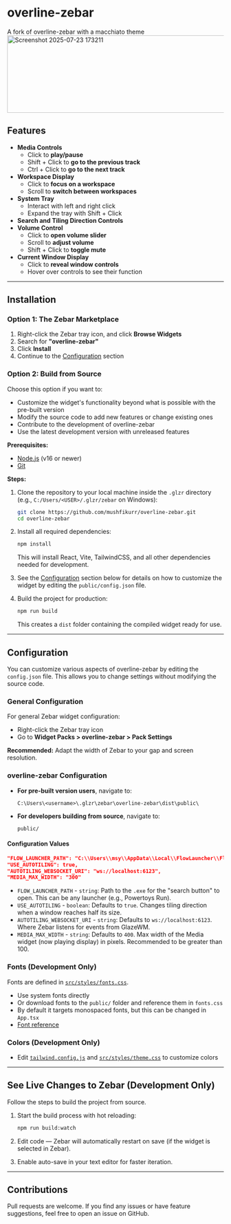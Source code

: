 # overline-zebar

A fork of overline-zebar with a macchiato theme
<img width="3199" height="180" alt="Screenshot 2025-07-23 173211" src="https://github.com/user-attachments/assets/2f209111-87f9-46a4-824d-975d12504fac" />


## Features

- **Media Controls**
  - Click to **play/pause**
  - Shift + Click to **go to the previous track**
  - Ctrl + Click to **go to the next track**
- **Workspace Display**
  - Click to **focus on a workspace**
  - Scroll to **switch between workspaces**
- **System Tray**
  - Interact with left and right click
  - Expand the tray with Shift + Click
- **Search and Tiling Direction Controls**
- **Volume Control**
  - Click to **open volume slider**
  - Scroll to **adjust volume**
  - Shift + Click to **toggle mute**
- **Current Window Display**
  - Click to **reveal window controls**
  - Hover over controls to see their function

---

## Installation

### Option 1: The Zebar Marketplace

1. Right-click the Zebar tray icon, and click **Browse Widgets**  
2. Search for **"overline-zebar"**  
3. Click **Install**  
4. Continue to the [Configuration](#configuration) section

### Option 2: Build from Source

Choose this option if you want to:

- Customize the widget's functionality beyond what is possible with the pre-built version
- Modify the source code to add new features or change existing ones
- Contribute to the development of overline-zebar
- Use the latest development version with unreleased features

**Prerequisites:**

- [Node.js](https://nodejs.org/) (v16 or newer)
- [Git](https://git-scm.com/)

**Steps:**

1. Clone the repository to your local machine inside the `.glzr` directory (e.g., `C:/Users/<USER>/.glzr/zebar` on Windows):

    ```sh
    git clone https://github.com/mushfikurr/overline-zebar.git
    cd overline-zebar
    ```

2. Install all required dependencies:

    ```sh
    npm install
    ```

    This will install React, Vite, TailwindCSS, and all other dependencies needed for development.

3. See the [Configuration](#configuration) section below for details on how to customize the widget by editing the `public/config.json` file.

4. Build the project for production:

    ```sh
    npm run build
    ```

    This creates a `dist` folder containing the compiled widget ready for use.

---

## Configuration

You can customize various aspects of overline-zebar by editing the `config.json` file. This allows you to change settings without modifying the source code.

### General Configuration

For general Zebar widget configuration:

- Right-click the Zebar tray icon  
- Go to **Widget Packs > overline-zebar > Pack Settings**

**Recommended:** Adapt the width of Zebar to your gap and screen resolution.

### overline-zebar Configuration

- **For pre-built version users**, navigate to:

    ```
    C:\Users\<username>\.glzr\zebar\overline-zebar\dist\public\
    ```

- **For developers building from source**, navigate to:

    ```
    public/
    ```

#### Configuration Values

```json
"FLOW_LAUNCHER_PATH": "C:\\Users\\msy\\AppData\\Local\\FlowLauncher\\Flow.Launcher.exe",
"USE_AUTOTILING": true,
"AUTOTILING_WEBSOCKET_URI": "ws://localhost:6123",
"MEDIA_MAX_WIDTH": "300"
```

- `FLOW_LAUNCHER_PATH` - `string`: Path to the `.exe` for the "search button" to open. This can be any launcher (e.g., Powertoys Run).
- `USE_AUTOTILING` - `boolean`: Defaults to `true`. Changes tiling direction when a window reaches half its size.
- `AUTOTILING_WEBSOCKET_URI` - `string`: Defaults to `ws://localhost:6123`. Where Zebar listens for events from GlazeWM.
- `MEDIA_MAX_WIDTH` - `string`: Defaults to `400`. Max width of the Media widget (now playing display) in pixels. Recommended to be greater than 100.

### Fonts (Development Only)

Fonts are defined in [`src/styles/fonts.css`](src/styles/fonts.css).

- Use system fonts directly
- Or download fonts to the `public/` folder and reference them in `fonts.css`
- By default it targets monospaced fonts, but this can be changed in `App.tsx`
- [Font reference](https://developer.mozilla.org/en-US/docs/Web/CSS/font)

### Colors (Development Only)

- Edit [`tailwind.config.js`](tailwind.config.js) and [`src/styles/theme.css`](src/styles/theme.css) to customize colors

---

## See Live Changes to Zebar (Development Only)

Follow the steps to build the project from source.

1. Start the build process with hot reloading:

    ```sh
    npm run build:watch
    ```

2. Edit code — Zebar will automatically restart on save (if the widget is selected in Zebar).
3. Enable auto-save in your text editor for faster iteration.

---

## Contributions

Pull requests are welcome. If you find any issues or have feature suggestions, feel free to open an issue on GitHub.

